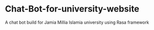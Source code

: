 # Chat-Bot-for-university-website
A chat bot build for Jamia Millia Islamia university using Rasa framework

